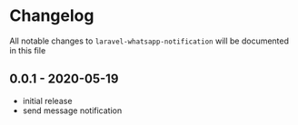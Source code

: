 # Changelog

All notable changes to `laravel-whatsapp-notification` will be documented in this file

## 0.0.1 - 2020-05-19

- initial release
- send message notification
